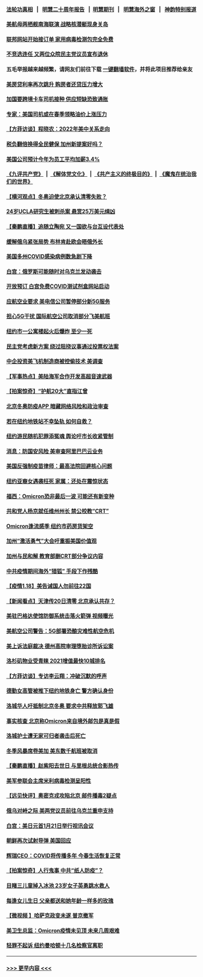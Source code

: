 #### [法轮功真相](https://github.com/gfw-breaker/truth/blob/master/README.md?t=0) &nbsp;&nbsp;|&nbsp;&nbsp; [明慧二十周年报告](https://github.com/gfw-breaker/mh-reports/blob/master/README.md?t=0) &nbsp;&nbsp;|&nbsp;&nbsp;[明慧期刊](https://github.com/gfw-breaker/mh-qikan) &nbsp;&nbsp;|&nbsp;&nbsp; [明慧海外之窗](https://github.com/gfw-breaker/mh-news/blob/master/README.md?t=0) &nbsp;&nbsp;|&nbsp;&nbsp; [神韵特别报道](https://github.com/gfw-breaker/mh-news/blob/master/shenyun.md?t=0)
#### [美航母两栖舰南海联演 战略核潜艇现身关岛](../pages/nsc412/n13514900.md?t=01191501) 
#### [联邦网站开始接订单 家用病毒检测包完全免费](../pages/nsc412/n13514721.md?t=01191501) 
#### [不竞选连任 又两位众院民主党议员宣布退休](../pages/nsc412/n13514440.md?t=01191501) 
#### 五毛举报越来越频繁，请网友们前往下载 [一键翻墙软件](https://github.com/gfw-breaker/ssr-accounts)，并将此项目推荐给亲友
#### [美房贷利率再次跳升 购房者还贷压力增大](../pages/nsc412/n13514025.md?t=01191501) 
#### [加国要跨境卡车司机接种 供应短缺恐致通胀](../pages/nsc412/n13514439.md?t=01191501) 
#### [专家：美国司机或在春季领略油价上涨压力](../pages/nsc412/n13514244.md?t=01191501) 
#### [【方菲访谈】程晓农：2022年美中关系走向](../pages/nsc412/n13513966.md?t=01191501) 
#### [税负翻倍换得全民健保 加州新提案好吗？](../pages/nsc412/n13514396.md?t=01191501) 
#### [美国公司预计今年为员工平均加薪3.4%](../pages/nsc412/n13514159.md?t=01191501) 
#### [《九评共产党》](https://github.com/begood0513/9ping.md/blob/master/README.md) &nbsp;|&nbsp; [《解体党文化》](../../../../jtdwh.md/blob/master/README.md)  &nbsp;|&nbsp; [《共产主义的终极目的》](../../../../gczydzjmd.md/blob/master/README.md) &nbsp;|&nbsp; [《魔鬼在统治我们的世界》](../../../../mgztzwmdsj.md/blob/master/README.md) 
#### [【横河观点】冬奥迫使北京承认清零失败？](../pages/nsc412/n13514200.md?t=01191501) 
#### [24岁UCLA研究生被刺杀案 悬赏25万美元缉凶](../pages/nsc412/n13514296.md?t=01191501) 
#### [【秦鹏直播】追随立陶宛 又一国欲与台互设代表处](../pages/nsc412/n13514157.md?t=01191501) 
#### [缓解俄乌紧张局势 布林肯赴欧会晤俄外长](../pages/nsc412/n13514083.md?t=01191501) 
#### [美国多州COVID感染病例数急剧下降](../pages/nsc412/n13514139.md?t=01191501) 
#### [白宫：俄罗斯可能随时对乌克兰发动袭击](../pages/nsc412/n13514126.md?t=01191501) 
#### [开放预订 白宫免费COVID测试剂盒网站启动](../pages/nsc412/n13513553.md?t=01191501) 
#### [应航空业要求 美电信公司暂停部分新5G服务](../pages/nsc412/n13513919.md?t=01191501) 
#### [担心5G干扰 国际航空公司取消部分飞美航班](../pages/nsc412/n13513955.md?t=01191501) 
#### [纽约市一公寓楼起火后爆炸 至少一死](../pages/nsc412/n13514014.md?t=01191501) 
#### [民主党考虑新方案 绕过阻挠议事通过投票权法案](../pages/nsc412/n13513650.md?t=01191501) 
#### [中企投资美飞机制造商被控偷技术 美调查](../pages/nsc412/n13513846.md?t=01191501) 
#### [【军事热点】美陆海军合作开发高超音速武器](../pages/nsc412/n13513849.md?t=01191501) 
#### [【拍案惊奇】“护航20大”直指江曾](../pages/nsc412/n13513613.md?t=01191501) 
#### [北京冬奥防疫APP 暗藏网络风险和政治审查](../pages/nsc412/n13513674.md?t=01191501) 
#### [若在纽约地铁站不幸坠轨 如何自救？](../pages/nsc412/n13512319.md?t=01191501) 
#### [纽约游民随机犯罪添冤魂 舆论吁市长收紧管制](../pages/nsc412/n13512316.md?t=01191501) 
#### [消息：防国安风险 美审查阿里巴巴云业务](../pages/nsc412/n13513301.md?t=01191501) 
#### [美国反强制疫苗律师：最高法院回避核心问题](../pages/nsc412/n13512153.md?t=01191501) 
#### [纽约亚裔女遇袭枉死 家属：还处在震惊状态](../pages/nsc412/n13512371.md?t=01191501) 
#### [福西：Omicron恐非最后一波 可能还有新变种](../pages/nsc412/n13512524.md?t=01191501) 
#### [共和党人杨京就任维州州长 禁公校教“CRT”](../pages/nsc412/n13512521.md?t=01191501) 
#### [Omicron逢流感季 纽约市药房货架空](../pages/nsc412/n13512266.md?t=01191501) 
#### [加州“激活勇气”大会吁重振美国价值观](../pages/nsc412/n13512347.md?t=01191501) 
#### [加州与民和解 教育部删CRT部分争议内容](../pages/nsc412/n13512527.md?t=01191501) 
#### [中共疫情期间海外“猎狐” 手段下作残酷](../pages/nsc412/n13513039.md?t=01191501) 
#### [【疫情1.18】美告诫国人勿前往22国](../pages/nsc412/n13512841.md?t=01191501) 
#### [【新闻看点】天津传20日清零 北京承认共存？](../pages/nsc412/n13511405.md?t=01191501) 
#### [美驻巴格达使馆防御系统击落火箭弹 视频曝光](../pages/nsc412/n13512201.md?t=01191501) 
#### [美航空公司警告：5G部署恐酿灾难性航空危机](../pages/nsc412/n13512259.md?t=01191501) 
#### [美上诉法庭裁决 德州高院审理堕胎诊所诉讼案](../pages/nsc412/n13512017.md?t=01191501) 
#### [洛杉矶物业受青睐 2021增值最快10城排名](../pages/nsc412/n13512199.md?t=01191501) 
#### [【方菲访谈】专访李云翔：冲破沉默的呼声](../pages/nsc412/n13511777.md?t=01191501) 
#### [德勤女高管被推下纽约地铁身亡 警方确认身份](../pages/nsc412/n13511778.md?t=01191501) 
#### [洛城华人吁抵制北京冬奥 要求中共释放郭飞雄](../pages/nsc412/n13512063.md?t=01191501) 
#### [事实核查 北京称Omicron来自境外邮包是真是假](../pages/nsc412/n13511825.md?t=01191501) 
#### [洛城护士遭无家可归者袭击后死亡](../pages/nsc412/n13511891.md?t=01191501) 
#### [冬季风暴席卷美加 美东数千航班被取消](../pages/nsc412/n13511781.md?t=01191501) 
#### [【秦鹏直播】赵紫阳去世日 与里根总统合影热传](../pages/nsc412/n13511756.md?t=01191501) 
#### [美军参联会主席米利病毒检测呈阳性](../pages/nsc412/n13511705.md?t=01191501) 
#### [【远见快评】奥密克戎攻陷北京 邮件播毒2疑点](../pages/nsc412/n13511720.md?t=01191501) 
#### [俄乌对峙之际 美两党议员前往乌克兰重申支持](../pages/nsc412/n13511609.md?t=01191501) 
#### [白宫：美日元首1月21日举行视讯会议](../pages/nsc412/n13511649.md?t=01191501) 
#### [朝鲜再次试射导弹 美国回应](../pages/nsc412/n13511556.md?t=01191501) 
#### [辉瑞CEO：COVID将传播多年 今春生活恢复正常](../pages/nsc412/n13511430.md?t=01191501) 
#### [【拍案惊奇】人行鬼事 中共“纸人防疫”？](../pages/nsc412/n13511323.md?t=01191501) 
#### [目睹三儿童掉入冰池 23岁女子英勇跳水救人](../pages/nsc412/n13510556.md?t=01191501) 
#### [每逢女儿生日 父亲都送和她年龄一样多的玫瑰](../pages/nsc412/n13510220.md?t=01191501) 
#### [【微视频 】哈萨克政变未遂 普京撤军](../pages/nsc412/n13511179.md?t=01191501) 
#### [美卫生总监：Omicron疫情未见顶 未来几周艰难](../pages/nsc412/n13510059.md?t=01191501) 
#### [轻罪不起诉 纽约曼哈顿十几名检察官离职](../pages/nsc412/n13509966.md?t=01191501) 

----
#### [ >>> 更早内容 <<< ](../indexes/nsc412-earlier.md)
